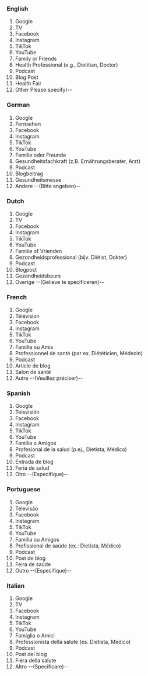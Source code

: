 ### English
1. Google
2. TV
3. Facebook
4. Instagram
5. TikTok
6. YouTube
7. Family or Friends
8. Health Professional (e.g., Dietitian, Doctor)
9. Podcast
10. Blog Post
11. Health Fair
12. Other
    Please specify)--

### German
1. Google
2. Fernsehen
3. Facebook
4. Instagram
5. TikTok
6. YouTube
7. Familie oder Freunde
8. Gesundheitsfachkraft (z.B. Ernährungsberater, Arzt)
9. Podcast
10. Blogbeitrag
11. Gesundheitsmesse
12. Andere
--(Bitte angeben)--

### Dutch
1. Google
2. TV
3. Facebook
4. Instagram
5. TikTok
6. YouTube
7. Familie of Vrienden
8. Gezondheidsprofessional (bijv. Diëtist, Dokter)
9. Podcast
10. Blogpost
11. Gezondheidsbeurs
12. Overige
--(Gelieve te specificeren)--

### French 
1. Google
2. Télévision
3. Facebook
4. Instagram
5. TikTok
6. YouTube
7. Famille ou Amis
8. Professionnel de santé (par ex. Diététicien, Médecin)
9. Podcast
10. Article de blog
11. Salon de santé
12. Autre
--(Veuillez préciser)--

### Spanish 
1. Google
2. Televisión
3. Facebook
4. Instagram
5. TikTok
6. YouTube
7. Familia o Amigos
8. Profesional de la salud (p.ej., Dietista, Médico)
9. Podcast
10. Entrada de blog
11. Feria de salud
12. Otro
--(Especifique)--

### Portuguese 
1. Google
2. Televisão
3. Facebook
4. Instagram
5. TikTok
6. YouTube
7. Família ou Amigos
8. Profissional de saúde (ex.: Dietista, Médico)
9. Podcast
10. Post de blog
11. Feira de saúde
12. Outro
--(Especifique)--

### Italian
1. Google
2. TV
3. Facebook
4. Instagram
5. TikTok
6. YouTube
7. Famiglia o Amici
8. Professionista della salute (es. Dietista, Medico)
9. Podcast
10. Post del blog
11. Fiera della salute
12. Altro
--(Specificare)--
